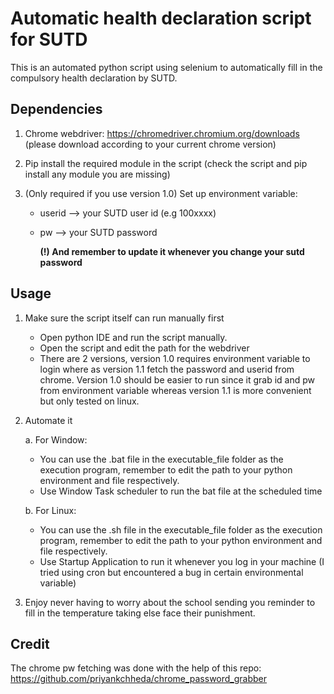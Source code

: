 # **Automatic health declaration script for SUTD**

This is an automated python script using selenium to automatically fill in the compulsory health declaration by SUTD.

## Dependencies

1. Chrome webdriver: https://chromedriver.chromium.org/downloads (please download according to your current chrome version)

2. Pip install the required module in the script (check the script and pip install any module you are missing)

3. (Only required if you use version 1.0) Set up environment variable:

   - userid --> your SUTD user id (e.g 100xxxx)

   - pw     --> your SUTD password

     **(!) And remember to update it whenever you change your sutd password**

## Usage

1. Make sure the script itself can run manually first 

   - Open python IDE and run the script manually. 
   - Open the script and edit the path for the webdriver
   - There are 2 versions, version 1.0 requires environment variable to login where as version 1.1 fetch the password and userid from chrome. Version 1.0 should be easier to run since it grab id and pw from environment variable whereas version 1.1 is more convenient but only tested on linux.

2. Automate it

   a. For Window: 

   - You can use the .bat file in the executable_file folder as the execution program, remember to edit the path to your python environment  and file respectively.
   - Use Window Task scheduler to run the bat file at the scheduled time

   b. For Linux:

   - You can use the .sh file in the executable_file folder as the execution program, remember to edit the path to your python environment  and file respectively.
   - Use Startup Application to run it whenever you log in your machine (I tried using cron but encountered a bug in certain environmental variable)

3. Enjoy never having to worry about the school sending you reminder to fill in the temperature taking else face their punishment. 

## Credit

The chrome pw fetching was done with the help of this repo: https://github.com/priyankchheda/chrome_password_grabber
